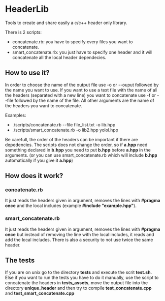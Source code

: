 # HeaderLib
Tools to create and share easily a c/c++ header only library.

There is 2 scripts:
* concatenate.rb: you have to specify every files you want to concatenate.
* smart_concatenate.rb: you just have to specify one header and it will concatenate all the local header dependecies.


## How to use it?
In order to choose the name of the output file use -o or --ouput followed by the name you want to use. If you want to use a text file with the name of all the headers (separated with a new line) you want to concatenate use -f or --file followed by the name of the file. All other arguments are the name of the headers you want to concatenate.

Examples:
* ./scripts/concatenate.rb --file file_list.txt -o lib.hpp
* ./scripts/smart_concatenate.rb -o lib2.hpp yolol.hpp

Be carefull, the order of the headers can be important if there are depedencies. The scripts does not change the order, so if __a.hpp__ need something declared in __b.hpp__ you need to put __b.hpp__ before __a.hpp__ in the arguments. (or you can use smart_concatenate.rb which will include __b.hpp__ automatically if you give it __a.hpp__)

## How does it work?
### concatenate.rb
It just reads the headers given in argument, removes the lines with __#pragma once__ and the local includes (example __#include "example.hpp"__).

### smart_concatenate.rb
It just reads the headers given in argument, removes the lines with __#pragma once__ but instead of removing the line with the local includes, it reads and add the local includes. There is also a security to not use twice the same header.

## The tests
If you are on unix go to the directory __tests__ and execute the scrit __test.sh__.
Else if you want to run the tests you have to do it manually, use the script to concatenate the headers in __tests_assets__, move the output file into the directory __unique_header__ and then try to compile __test_concatenate.cpp__ and __test_smart_concatenate.cpp__
